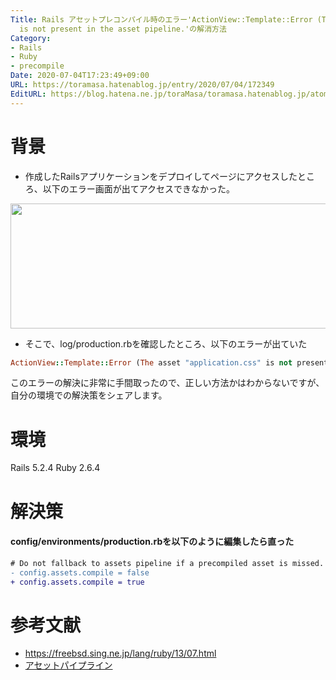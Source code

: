 ```yaml
---
Title: Rails アセットプレコンパイル時のエラー'ActionView::Template::Error (The asset "application.css"
  is not present in the asset pipeline.'の解消方法
Category:
- Rails
- Ruby
- precompile
Date: 2020-07-04T17:23:49+09:00
URL: https://toramasa.hatenablog.jp/entry/2020/07/04/172349
EditURL: https://blog.hatena.ne.jp/toraMasa/toramasa.hatenablog.jp/atom/entry/26006613593645902
---
```


# 背景
- 作成したRailsアプリケーションをデプロイしてページにアクセスしたところ、以下のエラー画面が出てアクセスできなかった。

<img src="https://qiita-image-store.s3.ap-northeast-1.amazonaws.com/0/455240/e586d35c-0608-b21f-516a-ae000856bd99.png" height=200 width=600>

- そこで、log/production.rbを確認したところ、以下のエラーが出ていた

```log/production.rb
ActionView::Template::Error (The asset "application.css" is not present in the asset pipeline.):
```
このエラーの解決に非常に手間取ったので、正しい方法かはわからないですが、自分の環境での解決策をシェアします。

# 環境
Rails 5.2.4
Ruby 2.6.4

# 解決策
#### config/environments/production.rbを以下のように編集したら直った

```diff
# Do not fallback to assets pipeline if a precompiled asset is missed.
- config.assets.compile = false
+ config.assets.compile = true
```


# 参考文献
- https://freebsd.sing.ne.jp/lang/ruby/13/07.html
- [アセットパイプライン](https://railsguides.jp/asset_pipeline.html#%E3%82%A2%E3%82%BB%E3%83%83%E3%83%88%E3%82%92%E3%83%97%E3%83%AA%E3%82%B3%E3%83%B3%E3%83%91%E3%82%A4%E3%83%AB%E3%81%99%E3%82%8B)
